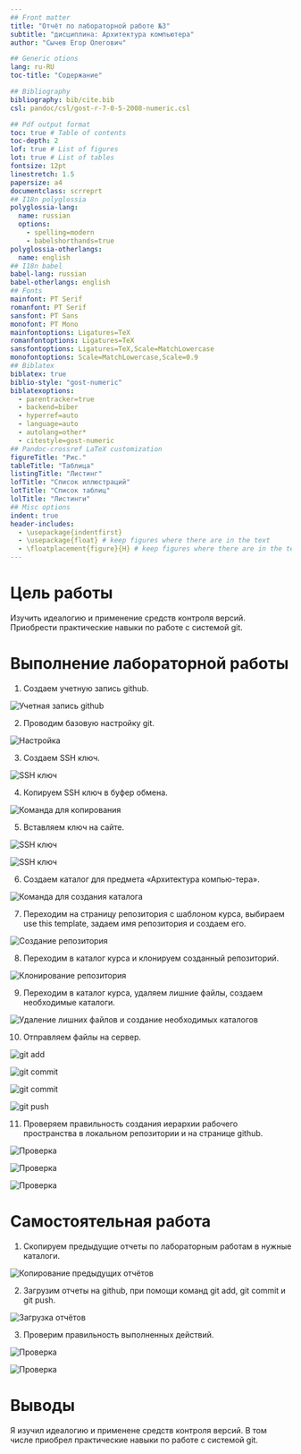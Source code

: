 ```yaml
---
## Front matter
title: "Отчёт по лабораторной работе №3"
subtitle: "дисциплина: Архитектура компьютера"
author: "Сычев Егор Олегович"

## Generic otions
lang: ru-RU
toc-title: "Содержание"

## Bibliography
bibliography: bib/cite.bib
csl: pandoc/csl/gost-r-7-0-5-2008-numeric.csl

## Pdf output format
toc: true # Table of contents
toc-depth: 2
lof: true # List of figures
lot: true # List of tables
fontsize: 12pt
linestretch: 1.5
papersize: a4
documentclass: scrreprt
## I18n polyglossia
polyglossia-lang:
  name: russian
  options:
	- spelling=modern
	- babelshorthands=true
polyglossia-otherlangs:
  name: english
## I18n babel
babel-lang: russian
babel-otherlangs: english
## Fonts
mainfont: PT Serif
romanfont: PT Serif
sansfont: PT Sans
monofont: PT Mono
mainfontoptions: Ligatures=TeX
romanfontoptions: Ligatures=TeX
sansfontoptions: Ligatures=TeX,Scale=MatchLowercase
monofontoptions: Scale=MatchLowercase,Scale=0.9
## Biblatex
biblatex: true
biblio-style: "gost-numeric"
biblatexoptions:
  - parentracker=true
  - backend=biber
  - hyperref=auto
  - language=auto
  - autolang=other*
  - citestyle=gost-numeric
## Pandoc-crossref LaTeX customization
figureTitle: "Рис."
tableTitle: "Таблица"
listingTitle: "Листинг"
lofTitle: "Список иллюстраций"
lotTitle: "Список таблиц"
lolTitle: "Листинги"
## Misc options
indent: true
header-includes:
  - \usepackage{indentfirst}
  - \usepackage{float} # keep figures where there are in the text
  - \floatplacement{figure}{H} # keep figures where there are in the text
---
```


# Цель работы

Изучить идеалогию и применение средств контроля версий. Приобрести практические навыки по работе с системой git.

# Выполнение лабораторной работы

1. Создаем учетную запись github.

![Учетная запись github](image/pic1.png)

2. Проводим базовую настройку git.

![Настройка](image/pic2.png)

3. Создаем SSH ключ.

![SSH ключ](image/pic3.png)

4. Копируем SSH ключ в буфер обмена.

![Команда для копирования](image/pic4.png)

5. Вставляем ключ на сайте.

![SSH ключ](image/pic5.png)

![SSH ключ](image/pic6.png)

6. Создаем каталог для предмета «Архитектура компью-тера».

![Команда для создания каталога](image/pic7.png)

7. Переходим на страницу репозитория с шаблоном курса, выбираем use this template, задаем имя репозитория и создаем его.

![Создание репозитория](image/pic8.png)

8. Переходим в каталог курса и клонируем созданный репозиторий.

![Клонирование репозитория](image/pic9.png)

9. Переходим в каталог курса, удаляем лишние файлы, создаем необходимые каталоги.

![Удаление лишних файлов и создание необходимых каталогов](image/pic10.png)

10. Отправляем файлы на сервер.

![git add](image/pic11.png)

![git commit](image/pic12.png)

![git commit](image/pic13.png)

![git push](image/pic14.png)

11. Проверяем правильность создания иерархии рабочего пространства в локальном репозитории и на странице github.

![Проверка](image/pic15.png)

![Проверка](image/pic16.png)

![Проверка](image/pic17.png)

# Самостоятельная работа

1. Скопируем предыдущие отчеты по лабораторным работам в нужные каталоги.

![Копирование предыдущих отчётов](image/pic18.png)

2. Загрузим отчеты на github, при помощи команд git add, git commit и git push.

![Загрузка отчётов](image/pic19.png)

3. Проверим правильность выполненных действий.

![Проверка](image/pic20.png)

![Проверка](image/pic21.png)

# Выводы

Я изучил идеалогию и применене средств контроля версий. В том числе приобрел практические навыки по работе с системой git.
